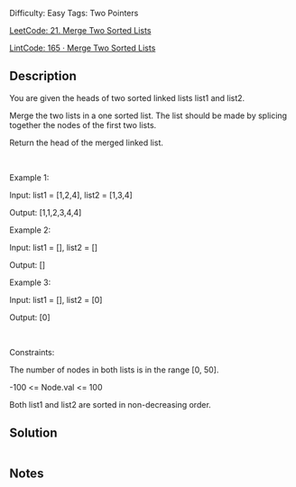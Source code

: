 Difficulty: Easy
Tags: Two Pointers

[LeetCode: 21. Merge Two Sorted Lists](https://leetcode.com/problems/merge-two-sorted-lists/)

[LintCode: 165 · Merge Two Sorted Lists](https://lintcode.com/problem/165 )

## Description 

You are given the heads of two sorted linked lists list1 and list2.

Merge the two lists in a one sorted list. The list should be made by splicing together the nodes of the first two lists.

Return the head of the merged linked list.

 

Example 1:





Input: list1 = [1,2,4], list2 = [1,3,4]

Output: [1,1,2,3,4,4]



Example 2:



Input: list1 = [], list2 = []

Output: []



Example 3:



Input: list1 = [], list2 = [0]

Output: [0]



 

Constraints:



The number of nodes in both lists is in the range [0, 50].

-100 <= Node.val <= 100

Both list1 and list2 are sorted in non-decreasing order.



## Solution 
 ```python 

 ``` 
## Notes